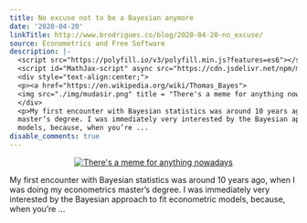 ```yaml
---
title: No excuse not to be a Bayesian anymore
date: '2020-04-20'
linkTitle: http://www.brodrigues.co/blog/2020-04-20-no_excuse/
source: Econometrics and Free Software
description: |-
  <script src="https://polyfill.io/v3/polyfill.min.js?features=es6"></script>
  <script id="MathJax-script" async src="https://cdn.jsdelivr.net/npm/mathjax@3/es5/tex-mml-chtml.js"></script>
  <div style="text-align:center;">
  <p><a href="https://en.wikipedia.org/wiki/Thomas_Bayes">
  <img src="./img/mudasir.png" title = "There's a meme for anything nowadays"></a></p>
  </div>
  <p>My first encounter with Bayesian statistics was around 10 years ago, when I was doing my econometrics
  master’s degree. I was immediately very interested by the Bayesian approach to fit econometric
  models, because, when you’re ...
disable_comments: true
---
```

<script src="https://polyfill.io/v3/polyfill.min.js?features=es6"></script>
<script id="MathJax-script" async src="https://cdn.jsdelivr.net/npm/mathjax@3/es5/tex-mml-chtml.js"></script>
<div style="text-align:center;">
<p><a href="https://en.wikipedia.org/wiki/Thomas_Bayes">
<img src="./img/mudasir.png" title = "There's a meme for anything nowadays"></a></p>
</div>
<p>My first encounter with Bayesian statistics was around 10 years ago, when I was doing my econometrics
master’s degree. I was immediately very interested by the Bayesian approach to fit econometric
models, because, when you’re ...